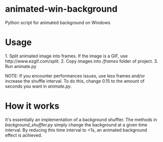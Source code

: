 # animated-win-background
Python script for animated background on Windows
<h1>Usage</h1>
1. Split animated image into frames. If the image is a GIF, use http://www.ezgif.com/split.
2. Copy images into <i>/frames</i> folder of project.
3. Run animate.py

NOTE: If you encounter performances issues, use less frames and/or increase the shuffle interval. To do this, change 0.15 to the amount of seconds you want in <i>animate.py</i>.

<h1>How it works</h1>
It's essentially an implementation of a background shuffler. The methods in <i>background_shuffler.py</i> simply change the background at a given time interval. By reducing this time interval to <1s, an animated background effect is achieved. 
